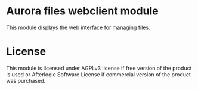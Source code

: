 # Aurora files webclient module
This module displays the web interface for managing files.

# License
This module is licensed under AGPLv3 license if free version of the product is used or Afterlogic Software License if commercial version of the product was purchased.